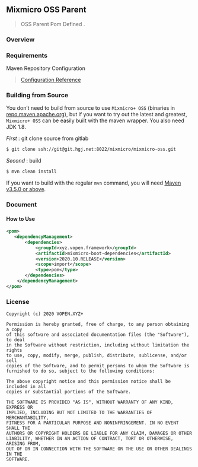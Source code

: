 ## Mixmicro OSS Parent

> OSS Parent Pom Defined .

### Overview

>

### Requirements

Maven Repository Configuration

> [Configuration Reference](https://github.com/misselvexu/Acmedcare-Maven-Nexus/blob/master/README.md)


### Building from Source

You don’t need to build from source to use `Mixmicro+ OSS` (binaries in [repo.maven.apache.org](http://maven.apache.org)), 
but if you want to try out the latest and greatest, 
`Mixmicro+ OSS` can be easily built with the maven wrapper. You also need JDK 1.8.

*First* : git clone source from gitlab
 
```bash
$ git clone ssh://git@git.hgj.net:8022/mixmicro/mixmicro-oss.git
```

*Second* : build

```bash
$ mvn clean install
```

If you want to build with the regular `mvn` command, you will need [Maven v3.5.0 or above](https://maven.apache.org/run-maven/index.html).


### Document

#### How to Use

```xml
<pom>
   <dependencyManagement>
       <dependencies>
           <groupId>xyz.vopen.framework</groupId>
           <artifactId>mixmicro-boot-dependencies</artifactId>
           <version>2020.10.RELEASE</version>
           <scope>import</scope>
           <type>pom</type>
       </dependencies>
    </dependencyManagement>
</pom>

```


### License
 
```
Copyright (c) 2020 VOPEN.XYZ+

Permission is hereby granted, free of charge, to any person obtaining a copy
of this software and associated documentation files (the "Software"), to deal
in the Software without restriction, including without limitation the rights
to use, copy, modify, merge, publish, distribute, sublicense, and/or sell
copies of the Software, and to permit persons to whom the Software is
furnished to do so, subject to the following conditions:

The above copyright notice and this permission notice shall be included in all
copies or substantial portions of the Software.

THE SOFTWARE IS PROVIDED "AS IS", WITHOUT WARRANTY OF ANY KIND, EXPRESS OR
IMPLIED, INCLUDING BUT NOT LIMITED TO THE WARRANTIES OF MERCHANTABILITY,
FITNESS FOR A PARTICULAR PURPOSE AND NONINFRINGEMENT. IN NO EVENT SHALL THE
AUTHORS OR COPYRIGHT HOLDERS BE LIABLE FOR ANY CLAIM, DAMAGES OR OTHER
LIABILITY, WHETHER IN AN ACTION OF CONTRACT, TORT OR OTHERWISE, ARISING FROM,
OUT OF OR IN CONNECTION WITH THE SOFTWARE OR THE USE OR OTHER DEALINGS IN THE
SOFTWARE.

```